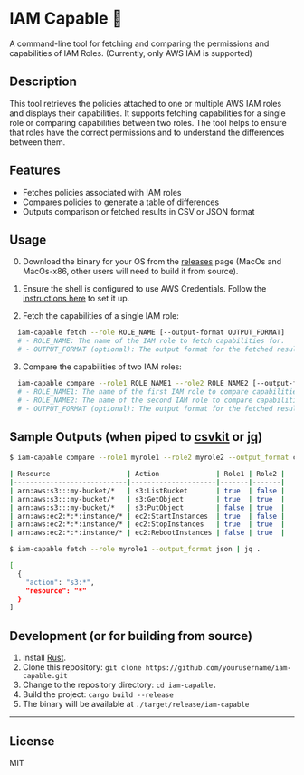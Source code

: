 # IAM Capable 💪

A command-line tool for fetching and comparing the permissions and capabilities of IAM Roles. (Currently, only AWS IAM is supported)

## Description

This tool retrieves the policies attached to one or multiple AWS IAM roles and displays their capabilities. It supports fetching capabilities for a single role or comparing capabilities between two roles. The tool helps to ensure that roles have the correct permissions and to understand the differences between them.

## Features

- Fetches policies associated with IAM roles
- Compares policies to generate a table of differences
- Outputs comparison or fetched results in CSV or JSON format

## Usage

0. Download the binary for your OS from the [releases](https://github.com/cloud-on-prem/iam-capable/releases) page (MacOs and MacOs-x86, other users will need to build it from source).

1. Ensure the shell is configured to use AWS Credentials. Follow the [instructions here](https://docs.aws.amazon.com/cli/latest/userguide/cli-configure-quickstart.html) to set it up.

2. Fetch the capabilities of a single IAM role:

  ```sh
    iam-capable fetch --role ROLE_NAME [--output-format OUTPUT_FORMAT]
    # - ROLE_NAME: The name of the IAM role to fetch capabilities for.
    # - OUTPUT_FORMAT (optional): The output format for the fetched results. Available formats: CSV (default), JSON.
  ```

3. Compare the capabilities of two IAM roles:

  ```sh
    iam-capable compare --role1 ROLE_NAME1 --role2 ROLE_NAME2 [--output-format OUTPUT_FORMAT]
    # - ROLE_NAME1: The name of the first IAM role to compare capabilities for.
    # - ROLE_NAME2: The name of the second IAM role to compare capabilities for.
    # - OUTPUT_FORMAT (optional): The output format for the fetched results. Available formats: CSV (default), JSON.
  ```

## Sample Outputs (when piped to [csvkit](https://csvkit.readthedocs.io/en/latest/) or [jq](https://github.com/stedolan/jq))

```sh
$ iam-capable compare --role1 myrole1 --role2 myrole2 --output_format csv | csvlook

| Resource                   | Action              | Role1 | Role2 |
|----------------------------|---------------------|-------|-------|
| arn:aws:s3:::my-bucket/*   | s3:ListBucket       | true  | false |
| arn:aws:s3:::my-bucket/*   | s3:GetObject        | true  | true  |
| arn:aws:s3:::my-bucket/*   | s3:PutObject        | false | true  |
| arn:aws:ec2:*:*:instance/* | ec2:StartInstances  | true  | false |
| arn:aws:ec2:*:*:instance/* | ec2:StopInstances   | true  | true  |
| arn:aws:ec2:*:*:instance/* | ec2:RebootInstances | false | true  |

$ iam-capable fetch --role myrole1 --output_format json | jq .

[
  {
    "action": "s3:*",
    "resource": "*"
  }
]
```

## Development (or for building from source)

1. Install [Rust](https://www.rust-lang.org/tools/install).
2. Clone this repository: `git clone https://github.com/yourusername/iam-capable.git`
3. Change to the repository directory: `cd iam-capable.`
4. Build the project: `cargo build --release`
5. The binary will be available at `./target/release/iam-capable`


---

## License

MIT
